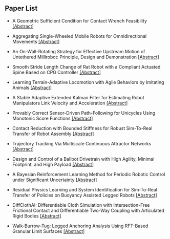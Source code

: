 ## Paper List

- A Geometric Sufficient Condition for Contact Wrench Feasibility
[[Abstract]](https://events.infovaya.com/presentation?id=103361)

- Aggregating Single-Wheeled Mobile Robots for Omnidirectional Movements
[[Abstract]](https://events.infovaya.com/presentation?id=103364)

- An On-Wall-Rotating Strategy for Effective Upstream Motion of Untethered Millirobot: Principle, Design and Demonstration
[[Abstract]](https://events.infovaya.com/presentation?id=103367)

- Smooth Stride Length Change of Rat Robot with a Compliant Actuated Spine Based on CPG Controller
[[Abstract]](https://events.infovaya.com/presentation?id=103370)

- Learning Terrain-Adaptive Locomotion with Agile Behaviors by Imitating Animals
[[Abstract]](https://events.infovaya.com/presentation?id=103373)

- A Stable Adaptive Extended Kalman Filter for Estimating Robot Manipulators Link Velocity and Acceleration
[[Abstract]](https://events.infovaya.com/presentation?id=103376)

- Provably Correct Sensor-Driven Path-Following for Unicycles Using Monotonic Score Functions
[[Abstract]](https://events.infovaya.com/presentation?id=103379)

- Contact Reduction with Bounded Stiffness for Robust Sim-To-Real Transfer of Robot Assembly
[[Abstract]](https://events.infovaya.com/presentation?id=103382)

- Trajectory Tracking Via Multiscale Continuous Attractor Networks
[[Abstract]](https://events.infovaya.com/presentation?id=103385)

- Design and Control of a Ballbot Drivetrain with High Agility, Minimal Footprint, and High Payload
[[Abstract]](https://events.infovaya.com/presentation?id=103388)

- A Bayesian Reinforcement Learning Method for Periodic Robotic Control under Significant Uncertainty
[[Abstract]](https://events.infovaya.com/presentation?id=103391)

- Residual Physics Learning and System Identification for Sim-To-Real Transfer of Policies on Buoyancy Assisted Legged Robots
[[Abstract]](https://events.infovaya.com/presentation?id=103394)

- DiffClothAI: Differentiable Cloth Simulation with Intersection-Free Frictional Contact and Differentiable Two-Way Coupling with Articulated Rigid Bodies
[[Abstract]](https://events.infovaya.com/presentation?id=103397)

- Walk-Burrow-Tug: Legged Anchoring Analysis Using RFT-Based Granular Limit Surfaces
[[Abstract]](https://events.infovaya.com/presentation?id=103400)

